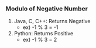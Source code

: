 ### Modulo of Negative Number
1. Java, C, C++: Returns Negative
	* ex) -1 % 3 = -1
2. Python: Returns Positive
	* ex) -1 % 3 = 2
